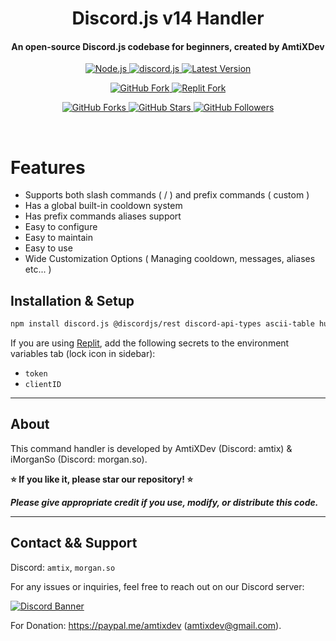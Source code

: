 

<h1 align="center">
   Discord.js v14 Handler
</h1>

<h4 align="center">
   An open-source Discord.js codebase for beginners, created by AmtiXDev
</h4>

<p align="center">
   <a href="https://nodejs.org/en/download/">
      <img src="https://img.shields.io/badge/node-^v20.11.0-purple?style=for-the-badge" alt="Node.js">
   </a>
   <a href="https://github.com/discordjs/discord.js/">
      <img src="https://img.shields.io/badge/discord.js-v14-purple?style=for-the-badge" alt="discord.js">
   </a>
   <a href="https://github.com/lifeisunusefull/Discord.js-v14-Handler">
      <img src="https://img.shields.io/badge/version-latest-purple?style=for-the-badge" alt="Latest Version">
   </a>
</p>

<p align="center">
   <a href="https://github.com/lifeisunusefull/Discord.js-v14-Handler/fork">
      <img src="https://img.shields.io/badge/Fork-GitHub-purple?logo=github&logoColor=white&style=for-the-badge" alt="GitHub Fork">
   </a>
   <a href="https://replit.com/@AmtiXDev/Discordjs-v14-Handler">
      <img src="https://img.shields.io/badge/Fork-Replit-purple?logo=replit&logoColor=white&style=for-the-badge" alt="Replit Fork">
   </a>
</p>

<p align="center">
   <a href="https://github.com/lifeisunusefull/Discord.js-v14-Handler">
      <img src="https://img.shields.io/github/forks/lifeisunusefull/Discord.js-v14-Handler?logo=github&style=social" alt="GitHub Forks">
   </a>
   <a href="https://github.com/lifeisunusefull/Discord.js-v14-Handler">
      <img src="https://img.shields.io/github/stars/lifeisunusefull/Discord.js-v14-Handler?label=Stars&logo=github&style=social" alt="GitHub Stars">
   </a>
   <a href="https://github.com/lifeisunusefull">
      <img src="https://img.shields.io/github/followers/lifeisunusefull?label=Follow&logo=github&style=social" alt="GitHub Followers">
   </a>
</p>

<br>

# Features

- Supports both slash commands ( / ) and prefix commands ( custom )
- Has a global built-in cooldown system
- Has prefix commands aliases support
- Easy to configure
- Easy to maintain
- Easy to use
- Wide Customization Options ( Managing cooldown, messages, aliases etc... )

## Installation & Setup

```bash
npm install discord.js @discordjs/rest discord-api-types ascii-table humanize-duration
```

If you are using [Replit](https://replit.com/), add the following secrets to the environment variables tab (lock icon in sidebar):

- `token`
- `clientID`

---

## About

This command handler is developed by AmtiXDev (Discord: amtix) & iMorganSo (Discord: morgan.so).

**⭐ If you like it, please star our repository! ⭐**

_**Please give appropriate credit if you use, modify, or distribute this code.**_

---

## Contact && Support

Discord: `amtix`, `morgan.so`

For any issues or inquiries, feel free to reach out on our Discord server:

[![Discord Banner](https://api.weblutions.com/discord/invite/united-developers/)](https://discord.gg/united-developers)


For Donation: https://paypal.me/amtixdev (amtixdev@gmail.com).